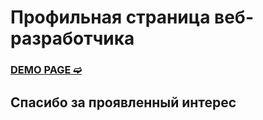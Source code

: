 # Профильная страница веб-разработчика

### [DEMO PAGE ➫](https://bagvi.github.io/)

## Спасибо за проявленный интерес